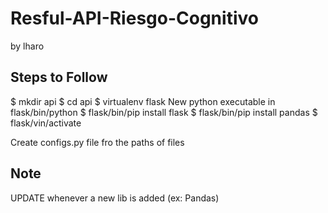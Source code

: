 # Resful-API-Riesgo-Cognitivo
by lharo

## Steps to Follow

$ mkdir api
$ cd api
$ virtualenv flask
New python executable in flask/bin/python
$ flask/bin/pip install flask
$ flask/bin/pip install pandas
$ flask/vin/activate

Create configs.py file fro the paths of files

## Note
UPDATE whenever a new lib is added (ex: Pandas)